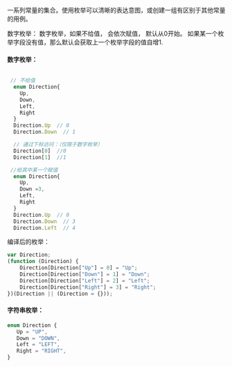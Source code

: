 一系列常量的集合。使用枚举可以清晰的表达意图，或创建一组有区别于其他常量的用例。
   
  数字枚举：
  数字枚举，如果不给值， 会依次赋值， 默认从0开始。 如果某一个枚举字段没有值，那么默认会获取上一个枚举字段的值自增1.

 #### 数字枚举： 
  ```js

   // 不给值
    enum Direction{
      Up,
      Down,
      Left,
      Right
    }
    Direction.Up  // 0
    Direction.Down  // 1

    // 通过下标访问：（仅限于数字枚举）
    Direction[0]  //0
    Direction[1]  //1

  ```

  ```js
   //给其中某一个赋值
    enum Direction{
      Up,
      Down =3,
      Left,
      Right
    }
    Direction.Up  // 0
    Direction.Down  // 3
    Direction.Left  // 4
  ```


  编译后的枚举：
  ```js
  var Direction;
  (function (Direction) {
      Direction[Direction["Up"] = 0] = "Up";
      Direction[Direction["Down"] = 1] = "Down";
      Direction[Direction["Left"] = 2] = "Left";
      Direction[Direction["Right"] = 3] = "Right";
  })(Direction || (Direction = {}));
```

 #### 字符串枚举：

 ```js 
 enum Direction {
    Up = "UP",
    Down = "DOWN",
    Left = "LEFT",
    Right = "RIGHT",
}
```